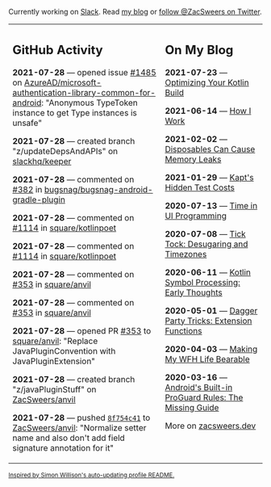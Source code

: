 Currently working on [Slack](https://slack.com/). Read [my blog](https://zacsweers.dev/) or [follow @ZacSweers on Twitter](https://twitter.com/ZacSweers).

<table><tr><td valign="top" width="60%">

## GitHub Activity
<!-- githubActivity starts -->
**2021-07-28** — opened issue [#1485](https://api.github.com/repos/AzureAD/microsoft-authentication-library-common-for-android/issues/1485) on [AzureAD/microsoft-authentication-library-common-for-android](https://api.github.com/repos/AzureAD/microsoft-authentication-library-common-for-android): "Anonymous TypeToken instance to get Type instances is unsafe"

**2021-07-28** — created branch "z/updateDepsAndAPIs" on [slackhq/keeper](https://api.github.com/repos/slackhq/keeper)

**2021-07-28** — commented on [#382](https://github.com/bugsnag/bugsnag-android-gradle-plugin/issues/382#issuecomment-888722636) in [bugsnag/bugsnag-android-gradle-plugin](https://api.github.com/repos/bugsnag/bugsnag-android-gradle-plugin)

**2021-07-28** — commented on [#1114](https://github.com/square/kotlinpoet/issues/1114#issuecomment-888535040) in [square/kotlinpoet](https://api.github.com/repos/square/kotlinpoet)

**2021-07-28** — commented on [#1114](https://github.com/square/kotlinpoet/issues/1114#issuecomment-888400157) in [square/kotlinpoet](https://api.github.com/repos/square/kotlinpoet)

**2021-07-28** — commented on [#353](https://github.com/square/anvil/pull/353#issuecomment-888032467) in [square/anvil](https://api.github.com/repos/square/anvil)

**2021-07-28** — commented on [#353](https://github.com/square/anvil/pull/353#issuecomment-888028547) in [square/anvil](https://api.github.com/repos/square/anvil)

**2021-07-28** — opened PR [#353](https://api.github.com/repos/square/anvil/pulls/353) to [square/anvil](https://api.github.com/repos/square/anvil): "Replace JavaPluginConvention with JavaPluginExtension"

**2021-07-28** — created branch "z/javaPluginStuff" on [ZacSweers/anvil](https://api.github.com/repos/ZacSweers/anvil)

**2021-07-28** — pushed [`8f754c41`](https://github.com/ZacSweers/anvil/commit/8f754c41d32bb81467e10616c7a5d55694a0e995) to [ZacSweers/anvil](https://api.github.com/repos/ZacSweers/anvil): "Normalize setter name and also don't add field signature annotation for it"
<!-- githubActivity ends -->
</td><td valign="top" width="40%">

## On My Blog
<!-- blog starts -->
**2021-07-23** — [Optimizing Your Kotlin Build](https://www.zacsweers.dev/optimizing-your-kotlin-build/)

**2021-06-14** — [How I Work](https://www.zacsweers.dev/how-i-work/)

**2021-02-02** — [Disposables Can Cause Memory Leaks](https://www.zacsweers.dev/disposables-can-cause-memory-leaks/)

**2021-01-29** — [Kapt's Hidden Test Costs](https://www.zacsweers.dev/kapts-hidden-test-costs/)

**2020-07-13** — [Time in UI Programming](https://www.zacsweers.dev/time-in-ui/)

**2020-07-08** — [Tick Tock: Desugaring and Timezones](https://www.zacsweers.dev/ticktock-desugaring-timezones/)

**2020-06-11** — [Kotlin Symbol Processing: Early Thoughts](https://www.zacsweers.dev/kotlin-symbol-processor-early-thoughts/)

**2020-05-01** — [Dagger Party Tricks: Extension Functions](https://www.zacsweers.dev/dagger-party-tricks-extension-functions/)

**2020-04-03** — [Making My WFH Life Bearable](https://www.zacsweers.dev/making-wfh-life-bearable/)

**2020-03-16** — [Android's Built-in ProGuard Rules: The Missing Guide](https://www.zacsweers.dev/android-proguard-rules/)
<!-- blog ends -->
More on [zacsweers.dev](https://zacsweers.dev/)
</td></tr></table>

<sub><a href="https://simonwillison.net/2020/Jul/10/self-updating-profile-readme/">Inspired by Simon Willison's auto-updating profile README.</a></sub>